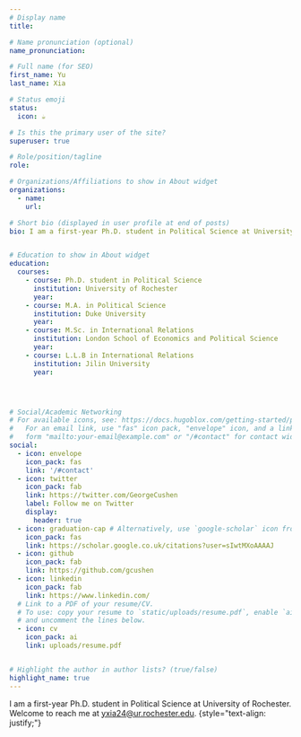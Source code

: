 ```yaml
---
# Display name
title: 

# Name pronunciation (optional)
name_pronunciation: 

# Full name (for SEO)
first_name: Yu
last_name: Xia

# Status emoji
status:
  icon: ☕️

# Is this the primary user of the site?
superuser: true

# Role/position/tagline
role: 

# Organizations/Affiliations to show in About widget
organizations:
  - name: 
    url: 

# Short bio (displayed in user profile at end of posts)
bio: I am a first-year Ph.D. student in Political Science at University of Rochester. Welcome to reach me at yxia24@ur.rochester.edu.


# Education to show in About widget
education:
  courses:
    - course: Ph.D. student in Political Science
      institution: University of Rochester
      year: 
    - course: M.A. in Political Science
      institution: Duke University
      year: 
    - course: M.Sc. in International Relations
      institution: London School of Economics and Political Science
      year: 
    - course: L.L.B in International Relations
      institution: Jilin University
      year: 




# Social/Academic Networking
# For available icons, see: https://docs.hugoblox.com/getting-started/page-builder/#icons
#   For an email link, use "fas" icon pack, "envelope" icon, and a link in the
#   form "mailto:your-email@example.com" or "/#contact" for contact widget.
social:
  - icon: envelope
    icon_pack: fas
    link: '/#contact'
  - icon: twitter
    icon_pack: fab
    link: https://twitter.com/GeorgeCushen
    label: Follow me on Twitter
    display:
      header: true
  - icon: graduation-cap # Alternatively, use `google-scholar` icon from `ai` icon pack
    icon_pack: fas
    link: https://scholar.google.co.uk/citations?user=sIwtMXoAAAAJ
  - icon: github
    icon_pack: fab
    link: https://github.com/gcushen
  - icon: linkedin
    icon_pack: fab
    link: https://www.linkedin.com/
  # Link to a PDF of your resume/CV.
  # To use: copy your resume to `static/uploads/resume.pdf`, enable `ai` icons in `params.yaml`,
  # and uncomment the lines below.
  - icon: cv
    icon_pack: ai
    link: uploads/resume.pdf


# Highlight the author in author lists? (true/false)
highlight_name: true
---
```


I am a first-year Ph.D. student in Political Science at University of Rochester. Welcome to reach me at yxia24@ur.rochester.edu.
{style="text-align: justify;"}
